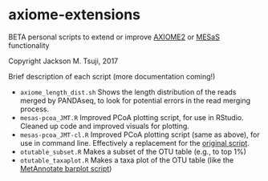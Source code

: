 # axiome-extensions
BETA personal scripts to extend or improve [AXIOME2](https://github.com/neufeld/AXIOME2) or [MESaS](https://github.com/neufeld/MESaS) functionality

Copyright Jackson M. Tsuji, 2017

Brief description of each script (more documentation coming!)
- `axiome_length_dist.sh`	Shows the length distribution of the reads merged by PANDAseq, to look for potential errors in the read merging process.
- `mesas-pcoa_JMT.R`	Improved PCoA plotting script, for use in RStudio. Cleaned up code and improved visuals for plotting.
- `mesas-pcoa_JMT-cl.R`	Improved PCoA plotting script (same as above), for use in command line. Effectively a replacement for the [original script](https://github.com/neufeld/MESaS/tree/master/scripts).
- `otutable_subset.R`		Makes a subset of the OTU table (e.g., to top 1%)
- `otutable_taxaplot.R`		Makes a taxa plot of the OTU table (like the [MetAnnotate barplot script](https://github.com/jmtsuji/metannotate-analysis))
